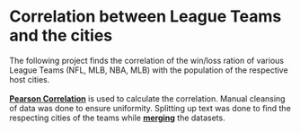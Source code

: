 # Correlation between League Teams and the cities
The following project finds the correlation of the win/loss ration of various League Teams (NFL, MLB, NBA, MLB) with the population of the respective host cities. <br><br>
[**Pearson Correlation**](https://docs.scipy.org/doc/scipy/reference/generated/scipy.stats.pearsonr.html) is used to calculate the correlation. Manual cleansing of data was done to ensure uniformity. Splitting up text was done to find the respecting cities of the teams while [**merging**](https://pandas.pydata.org/docs/reference/api/pandas.merge.html) the datasets.
